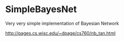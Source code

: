 # SimpleBayesNet
Very very simple implementation of Bayesian Network

http://pages.cs.wisc.edu/~dpage/cs760/nb_tan.html
